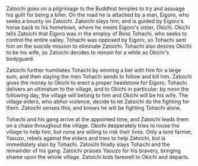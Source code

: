 Zatoichi goes on a pilgrimage to the Buddhist temples to try and assuage his guilt for being a killer. On the road he is attacked by a man, Eigoro, who seeks a bounty on Zatoichi. Zatoichi slays him, and is guided by Eigoro's horse back to his hometown, where he meets Eigoro's sister, Okichi. Okichi tells Zatoichi that Eigoro was in the employ of Boss Tohachi, who seeks to control the entire valley. Tohachi was opposed by Eigoro, so Tohachi sent him on the suicide mission to eliminate Zatoichi. Tohachi also desires Okichi to be his wife, so Zatoichi decides to remain for a while as Okichi's bodyguard.

Zatoichi further humiliates Tohachi by winning a bet with him for a large sum, and then slaying the men Tohachi sends to follow and kill him. Zatoichi gives the money to Okichi to erect a proper headstone for Eigoro. Tohachi delivers an ultimatum to the village, and to Okichi in particular: by noon the following day, the village will belong to him and Okichi will be his wife. The village elders, who abhor violence, decide to let Zatoichi do the fighting for them. Zatoichi senses this, and knows he will be fighting Tohachi alone.

Tohachi and his gang arrive at the appointed time, and Zatoichi leads them on a chase throughout the village. Okichi desperately tries to rouse the village to help him, but none are willing to risk their lives. Only a lone farmer, Yasuzo, rebels against the elders and tries to help Zatoichi, but is immediately slain by Tohachi. Zatoichi finally slays Tohachi and the remainder of his gang. Zatoichi praises Yasuzo for his bravery, bringing shame upon the whole village. Zatoichi bids farewell to Okichi and departs.